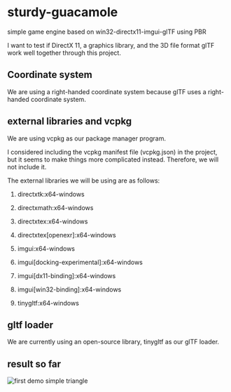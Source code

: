 # sturdy-guacamole
simple game engine based on win32-directx11-imgui-glTF using PBR

I want to test if DirectX 11, a graphics library, and the 3D file format glTF work well together through this project.

## Coordinate system
We are using a right-handed coordinate system because glTF uses a right-handed coordinate system.

## external libraries and vcpkg
We are using vcpkg as our package manager program.

I considered including the vcpkg manifest file (vcpkg.json) in the project, but it seems to make things more complicated instead. 
Therefore, we will not include it.

The external libraries we will be using are as follows:
1. directxtk:x64-windows
1. directxmath:x64-windows

1. directxtex:x64-windows
1. directxtex[openexr]:x64-windows

1. imgui:x64-windows
1. imgui[docking-experimental]:x64-windows
1. imgui[dx11-binding]:x64-windows
1. imgui[win32-binding]:x64-windows

1. tinygltf:x64-windows

## gltf loader
We are currently using an open-source library, tinygltf as our glTF loader.

## result so far
![first demo simple triangle](https://user-images.githubusercontent.com/61501369/233636451-45f75f5b-5d4b-4bd8-8313-616f457c7f6e.png)
